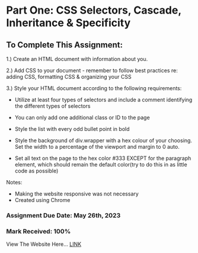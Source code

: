 # Part One: CSS Selectors, Cascade, Inheritance & Specificity
 
## To Complete This Assignment: 

1.) Create an HTML document with information about you.

2.) Add CSS to your document - remember to follow best practices re: adding CSS, formatting CSS & organizing your CSS 

3.) Style your HTML document according to the following requirements: 
    
- Utilize at least four types of selectors and include a comment identifying the different types of selectors 

- You can only add one additional class or ID to the page 

- Style the list with every odd bullet point in bold 

- Style the background of div.wrapper with a hex colour of your choosing. Set the width to a percentage of the viewport and margin to 0 auto. 

- Set all text on the page to the hex color #333 EXCEPT for the paragraph element, which should remain the default color(try to do this in as little code as possible) 

Notes: 
- Making the website responsive was not necessary 
- Created using Chrome

### Assignment Due Date: May 26th, 2023
### Mark Received: 100%

View The Website Here... [LINK](https://matthewantonis.github.io/CSS_Challenge1_Part1/)

